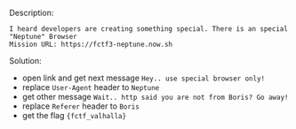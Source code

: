 Description:
```
I heard developers are creating something special. There is an special "Neptune" Browser
Mission URL: https://fctf3-neptune.now.sh
```

Solution:
- open link and get next message `Hey.. use special browser only!`
- replace `User-Agent` header to `Neptune`
- get other message `Wait.. http said you are not from Boris? Go away!`
- replace `Referer` header to `Boris`
- get the flag `{fctf_valhalla}`